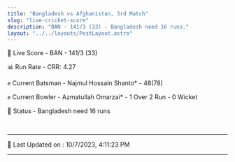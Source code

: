 ```yaml
---
title: "Bangladesh vs Afghanistan, 3rd Match"
slug: "live-cricket-score"
description: "BAN - 141/3 (33) - Bangladesh need 16 runs."
layout: "../../layouts/PostLayout.astro"
---
```


🔴 Live Score - BAN - 141/3 (33)  

📊 Run Rate - CRR: 4.27  

✊ Current Batsman - Najmul Hossain Shanto* - 48(78)  

✊ Current Bowler - Azmatullah Omarzai* - 1 Over 2 Run - 0 Wicket  

📑 Status - Bangladesh need 16 runs

<br />

***

📝 Last Updated on : 10/7/2023, 4:11:23 PM

***

